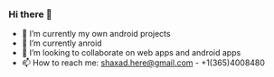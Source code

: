 ### Hi there 👋

- 🔭 I’m currently my own android projects 
- 🌱 I’m currently anroid 
- 👯 I’m looking to collaborate on web apps and android apps 
- 📫 How to reach me: shaxad.here@gmail.com - +1(365)4008480 
